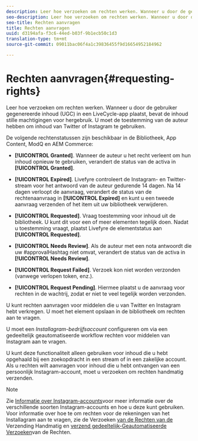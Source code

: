 ```yaml
---
description: Leer hoe verzoeken om rechten werken. Wanneer u door de gebruiker gegenereerde inhoud (UGC) in een LiveCycle-app plaatst, bevat de inhoud stille machtigingen voor hergebruik. U moet de toestemming van de auteur hebben om inhoud van Twitter of Instagram te gebruiken.
seo-description: Leer hoe verzoeken om rechten werken. Wanneer u door de gebruiker gegenereerde inhoud (UGC) in een LiveCycle-app plaatst, bevat de inhoud stille machtigingen voor hergebruik. U moet de toestemming van de auteur hebben om inhoud van Twitter of Instagram te gebruiken.
seo-title: Rechten aanvragen
title: Rechten aanvragen
uuid: d3194afa-f3c6-44ed-b03f-9b1ecb50c1d3
translation-type: tm+mt
source-git-commit: 09011bac06f4a1c39836455f9d16654952184962

---
```



# Rechten aanvragen{#requesting-rights}

Leer hoe verzoeken om rechten werken. Wanneer u door de gebruiker gegenereerde inhoud (UGC) in een LiveCycle-app plaatst, bevat de inhoud stille machtigingen voor hergebruik. U moet de toestemming van de auteur hebben om inhoud van Twitter of Instagram te gebruiken.

De volgende rechtenstatussen zijn beschikbaar in de Bibliotheek, App Content, ModQ en AEM Commerce:

* **[!UICONTROL Granted]**. Wanneer de auteur u het recht verleent om hun inhoud opnieuw te gebruiken, verandert de status van de activa in **[!UICONTROL Granted]**.

* **[!UICONTROL Expired]**. Livefyre controleert de Instagram- en Twitter-stream voor het antwoord van de auteur gedurende 14 dagen. Na 14 dagen verloopt de aanvraag, verandert de status van de rechtenaanvraag in **[!UICONTROL Expired]** en kunt u een tweede aanvraag verzenden of het item uit uw bibliotheek verwijderen.
* **[!UICONTROL Requested]**. Vraag toestemming voor inhoud uit de bibliotheek. U kunt dit voor een of meer elementen tegelijk doen. Nadat u toestemming vraagt, plaatst Livefyre de elementstatus aan **[!UICONTROL Requested]**.
* **[!UICONTROL Needs Review]**. Als de auteur met een nota antwoordt die uw #approvalHashtag niet omvat, verandert de status van de activa in **[!UICONTROL Needs Review]**.

* **[!UICONTROL Request Failed]**. Verzoek kon niet worden verzonden (vanwege verlopen token, enz.).
* **[!UICONTROL Request Pending]**. Hiermee plaatst u de aanvraag voor rechten in de wachtrij, zodat er niet te veel tegelijk worden verzonden.

U kunt rechten aanvragen voor middelen die u van Twitter en Instagram hebt verkregen. U moet het element opslaan in de bibliotheek om rechten aan te vragen.

U moet een *Installagram-bedrijfsaccount* configureren om via een gedeeltelijk geautomatiseerde workflow rechten voor middelen van Instagram aan te vragen.

U kunt deze functionaliteit alleen gebruiken voor inhoud die u hebt opgehaald bij een zoekopdracht in een stream of in een zakelijke account. Als u rechten wilt aanvragen voor inhoud die u hebt ontvangen van een persoonlijk Instagram-account, moet u verzoeken om rechten handmatig verzenden.

>[!NOTE]
>
>Zie [Informatie over Instagram-accounts](/help/using/c-users-creating-accounts-with-studio-access/t-configure-social-accout-instagram/c-about-instagram-accounts.md#c_about_instagram_accounts)voor meer informatie over de verschillende soorten Instagram-accounts en hoe u deze kunt gebruiken. Voor informatie over hoe te om rechten voor de rekeningen van het Installagram aan te vragen, zie de Verzoeken [van de Rechten van de](/help/using/c-how-requesting-rights-works/c-send-instagram-manual-rights-request.md#c_send_instagram_manual_rights_request) Verzending Handmatig en [verzend gedeeltelijk-Geautomatiseerde Verzoeken](/help/using/c-how-requesting-rights-works/c-send-an-instagram-rights-request-from-the-library.md#c_send_an_instagram_rights_request_from_the_library)van de Rechten.

